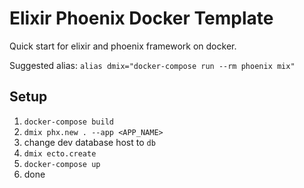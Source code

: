 # Elixir Phoenix Docker Template

Quick start for elixir and phoenix framework on docker.


Suggested alias: `alias dmix="docker-compose run --rm phoenix mix"`

## Setup
1. `docker-compose build`
2. `dmix phx.new . --app <APP_NAME>`
3. change dev database host to `db`
4. `dmix ecto.create`
5. `docker-compose up`
6. done
